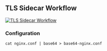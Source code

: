 ## TLS Sidecar Workflow

[![TLS Sidecar Workflow](https://github.com/stuartshay/WorkflowCommon/actions/workflows/tls-sidecar-test.yml/badge.svg)](https://github.com/stuartshay/WorkflowCommon/actions/workflows/tls-sidecar-test.yml)

### Configuration

```
cat nginx.conf | base64 > base64-nginx.conf
```
